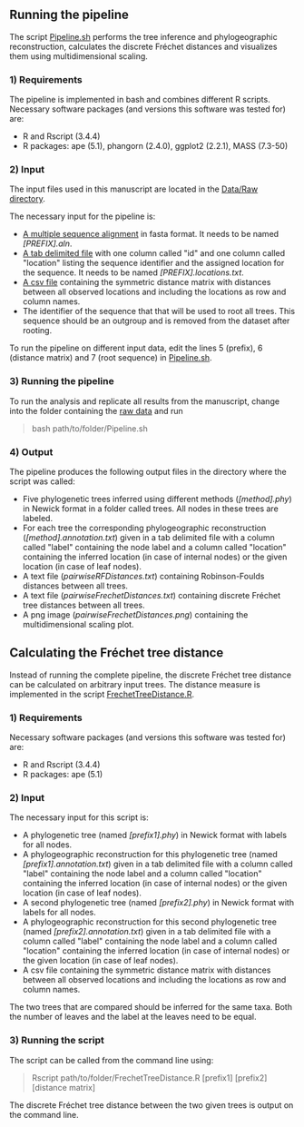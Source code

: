 ## Running the pipeline

The script [Pipeline.sh](https://github.com/hzi-bifo/FrechetTreeDistance/blob/master/Software/Pipeline.sh) performs the tree inference and phylogeographic reconstruction, calculates the discrete Fréchet distances and visualizes them using multidimensional scaling.

### 1) Requirements

The pipeline is implemented in bash and combines different R scripts. Necessary software packages (and versions this software was tested for) are:
* R and Rscript (3.4.4)
* R packages: ape (5.1), phangorn (2.4.0), ggplot2 (2.2.1), MASS (7.3-50)

### 2) Input

The input files used in this manuscript are located in the [Data/Raw directory](https://github.com/hzi-bifo/FrechetTreeDistance/tree/master/Data/Raw).

The necessary input for the pipeline is:
* [A multiple sequence alignment](https://github.com/hzi-bifo/FrechetTreeDistance/blob/master/Data/Raw/Wallace_H5N1_HA.aln) in fasta format. It needs to be named *\[PREFIX\].aln*.
* [A tab delimited file](https://github.com/hzi-bifo/FrechetTreeDistance/blob/master/Data/Raw/Wallace_H5N1_HA.locations.txt) with one column called "id" and one column called "location" listing the sequence identifier and the assigned location for the sequence. It needs to be named *\[PREFIX\].locations.txt*.
* [A csv file](https://github.com/hzi-bifo/FrechetTreeDistance/blob/master/Data/Raw/distance.matrix.csv) containing the symmetric distance matrix with distances between all observed locations and including the locations as row and column names.
* The identifier of the sequence that that will be used to root all trees. This sequence should be an outgroup and is removed from the dataset after rooting.

To run the pipeline on different input data, edit the lines 5 (prefix), 6 (distance matrix) and 7 (root sequence) in [Pipeline.sh](https://github.com/hzi-bifo/FrechetTreeDistance/blob/master/Software/Pipeline.sh).

### 3) Running the pipeline 

To run the analysis and replicate all results from the manuscript, change into the folder containing the [raw data](https://github.com/hzi-bifo/FrechetTreeDistance/tree/master/Data/Raw) and run
> bash path/to/folder/Pipeline.sh

### 4) Output

The pipeline produces the following output files in the directory where the script was called:
* Five phylogenetic trees inferred using different methods (*\[method\].phy*) in Newick format in a folder called trees. All nodes in these trees are labeled.
* For each tree the corresponding phylogeographic reconstruction (*\[method\].annotation.txt*) given in a tab delimited file with a column called "label" containing the node label and a column called "location" containing the inferred location (in case of internal nodes) or the given location (in case of leaf nodes).
* A text file (*pairwiseRFDistances.txt*) containing Robinson-Foulds distances between all trees.
* A text file (*pairwiseFrechetDistances.txt*) containing discrete Fréchet tree distances between all trees.
* A png image (*pairwiseFrechetDistances.png*) containing the multidimensional scaling plot.

## Calculating the Fréchet tree distance

Instead of running the complete pipeline, the discrete Fréchet tree distance can be calculated on arbitrary input trees. The distance measure is implemented in the script [FrechetTreeDistance.R](https://github.com/hzi-bifo/FrechetTreeDistance/blob/master/Software/FrechetTreeDistance.R).

### 1) Requirements

Necessary software packages (and versions this software was tested for) are:
* R and Rscript (3.4.4)
* R packages: ape (5.1)

### 2) Input

The necessary input for this script is:
* A phylogenetic tree (named *\[prefix1\].phy*) in Newick format with labels for all nodes.
* A phylogeographic reconstruction for this phylogenetic tree (named *\[prefix1\].annotation.txt*) given in a tab delimited file with a column called "label" containing the node label and a column called "location" containing the inferred location (in case of internal nodes) or the given location (in case of leaf nodes).
* A second phylogenetic tree (named *\[prefix2\].phy*) in Newick format with labels for all nodes.
* A phylogeographic reconstruction for this second phylogenetic tree (named *\[prefix2\].annotation.txt*) given in a tab delimited file with a column called "label" containing the node label and a column called "location" containing the inferred location (in case of internal nodes) or the given location (in case of leaf nodes).
* A csv file containing the symmetric distance matrix with distances between all observed locations and including the locations as row and column names.

The two trees that are compared should be inferred for the same taxa. Both the number of leaves and the label at the leaves need to be equal.

### 3) Running the script

The script can be called from the command line using:
> Rscript path/to/folder/FrechetTreeDistance.R \[prefix1\] \[prefix2\] \[distance matrix\]

The discrete Fréchet tree distance between the two given trees is output on the command line.
